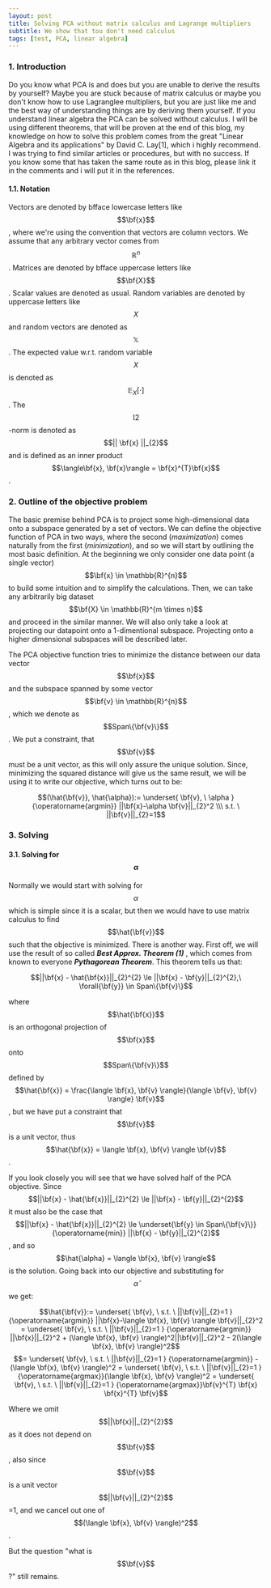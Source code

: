 ```yaml
---
layout: post
title: Solving PCA without matrix calculus and Lagrange multipliers
subtitle: We show that tou don't need calculus
tags: [test, PCA, linear algebra]
---
```


### 1. Introduction
Do you know what PCA is and does but you are unable to derive the results by yourself? Maybe you are stuck because of matrix calculus or maybe you don't know how to use Lagranglee multipliers, but you are just like me and the best way of understanding things  are by deriving them yourself. If you understand linear algebra the PCA can be solved without calculus. I will be using different theorems, that will be proven at the end of this blog, my knowledge on how to solve this problem comes from the great "Linear Algebra and its applications" by David C. Lay[1], which i highly recommend. I was trying to find similar articles or procedures, but with no success. If you know some that has taken the same route as in this blog, please link it in the comments and i will put it in the references.

#### 1.1. Notation
Vectors are denoted by bfface lowercase letters like $$\bf{x}$$, where we're using the convention that vectors are column vectors. We assume that any arbitrary vector comes from $$\mathbb{R}^{n}$$. Matrices are denoted by bfface uppercase letters like $$\bf{X}$$. Scalar values are denoted as usual. Random variables are denoted by uppercase letters like $$X$$ and random vectors are denoted as $$\mathbb{X}$$. The expected value w.r.t. random variable $$X$$ is denoted as $$\mathbb{E}_{X}[ \cdot ]$$. The $$\mathbb{l}2$$-norm is denoted as $$|| \bf{x} ||_{2}$$ and is defined as an inner product $$\langle\bf{x}, \bf{x}\rangle = \bf{x}^{T}\bf{x}$$. 

### 2. Outline of the objective problem
The basic premise behind PCA is to project some high-dimensional data onto a subspace generated by a set of vectors. We can define the objective function of PCA in two ways, where the second (*maximization*) comes naturally from the first (*minimization*), and so we will start by outlining the most basic definition. At the beginning we only consider one data point (a single vector) $$\bf{x} \in \mathbb{R}^{n}$$ to build some intuition and to simplify the calculations. Then, we can take any arbitrarily big dataset $$\bf{X} \in \mathbb{R}^{m \times n}$$ and proceed in the similar manner. We will also only take a look at projecting our datapoint onto a 1-dimentional subspace. Projecting onto a higher dimensional subspaces will be described later.

The PCA objective function tries to minimize the distance between our data vector $$\bf{x}$$ and the subspace spanned by some vector $$\bf{v} \in \mathbb{R}^{n}$$, which we denote as $$Span\{\bf{v}\}$$. We put a constraint, that $$\bf{v}$$ must be a unit vector, as this will only assure the unique solution. Since, minimizing the squared distance will give us the same result, we will be using it to write our objective, which turns out to be:

$$(\hat{\bf{v}}, \hat{\alpha}):= 
\underset{
	\bf{v}, \ \alpha
	}
	{\operatorname{argmin}}
	||\bf{x}-\alpha \bf{v}||_{2}^2 \\\ s.t. \ ||\bf{v}||_{2}=1$$ 

### 3. Solving 
#### 3.1. Solving for $$\alpha$$ 
Normally we would start with solving for $$\alpha$$ which is simple since it is a scalar, but then we would have to use matrix calculus to find $$\hat{\bf{v}}$$ such that the objective is minimized. There is another way. First off, we will use the result of so called <strong>*Best Approx. Theorem (1)*</strong> , which comes from known to everyone <strong>*Pythagorean Theorem*</strong>. This theorem tells us that:

$$||\bf{x} - \hat{\bf{x}}||_{2}^{2} \le ||\bf{x} - \bf{y}||_{2}^{2},\ \forall{\bf{y}} \in Span\{\bf{v}\}$$ 

where $$\hat{\bf{x}}$$ is an orthogonal projection of $$\bf{x}$$ onto $$Span\{\bf{v}\}$$ defined by $$\hat{\bf{x}} = \frac{\langle \bf{x}, \bf{v} \rangle}{\langle \bf{v}, \bf{v} \rangle} \bf{v}$$, but we have put a constraint that $$\bf{v}$$ is a unit vector, thus $$\hat{\bf{x}} = \langle  \bf{x}, \bf{v} \rangle \bf{v}$$.


If you look closely you will see that we have solved half of the PCA objective. Since $$||\bf{x} - \hat{\bf{x}}||_{2}^{2} \le ||\bf{x} - \bf{y}||_{2}^{2}$$ it must also be the case that $$||\bf{x} - \hat{\bf{x}}||_{2}^{2} \le \underset{\bf{y} \in Span\{\bf{v}\}}{\operatorname{min}} ||\bf{x} - \bf{y}||_{2}^{2}$$, and so $$\hat{\alpha} = \langle  \bf{x}, \bf{v} \rangle$$ is the solution.  Going back into our objective and substituting for $$\hat{\alpha}$$ we get:

$$\hat{\bf{v}}:= 
\underset{
	\bf{v}, \ s.t. \ ||\bf{v}||_{2}=1
	}
	{\operatorname{argmin}}
	||\bf{x}-\langle  \bf{x}, \bf{v} \rangle \bf{v}||_{2}^2
	=
\underset{
	\bf{v}, \ s.t. \ ||\bf{v}||_{2}=1
	}
	{\operatorname{argmin}}
	||\bf{x}||_{2}^2 + (\langle  \bf{x}, \bf{v} \rangle)^2||\bf{v}||_{2}^2 - 2(\langle  \bf{x}, \bf{v} \rangle)^2$$
	$$=
	\underset{
	\bf{v}, \ s.t. \ ||\bf{v}||_{2}=1
	}
	{\operatorname{argmin}} - (\langle  \bf{x}, \bf{v} \rangle)^2
	=
	\underset{
	\bf{v}, \ s.t. \ ||\bf{v}||_{2}=1
	}
	{\operatorname{argmax}}(\langle  \bf{x}, \bf{v} \rangle)^2
	=
\underset{
	\bf{v}, \ s.t. \ ||\bf{v}||_{2}=1
	}
	{\operatorname{argmax}}\bf{v}^{T} \bf{x} \bf{x}^{T} \bf{v}$$ 
 
Where we omit $$||\bf{x}||_{2}^{2}$$ as it does not depend on $$\bf{v}$$, also since $$\bf{v}$$ is a unit vector $$||\bf{v}||_{2}^{2}$$=1, and we cancel out one of $$(\langle  \bf{x}, \bf{v} \rangle)^2$$.

But the question "what is $$\bf{v}$$?" still remains.
